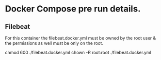 # Docker Compose pre run details.

## Filebeat

For this container the filebeat.docker.yml must be owned by the root user & the permissions as well must be only on the root.

chmod 600 ./filebeat.docker.yml
chown -R root:root ./filebeat.docker.yml